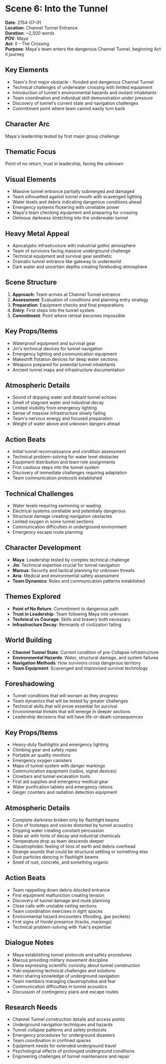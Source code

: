 # Scene 6: Into the Tunnel

**Date**: 2154-07-01  
**Location**: Channel Tunnel Entrance  
**Duration**: ~2,500 words  
**POV**: Maya  
**Act**: II - The Crossing  
**Purpose**: Maya's team enters the dangerous Channel Tunnel, beginning Act II journey  

## Key Elements
- Team's first major obstacle - flooded and dangerous Channel Tunnel
- Technical challenges of underwater crossing with limited equipment
- Introduction of tunnel's environmental hazards and mutant inhabitants
- Team coordination and individual skill demonstration under pressure
- Discovery of tunnel's current state and navigation challenges
- Commitment point where team cannot easily turn back

## Character Arc
Maya's leadership tested by first major group challenge

## Thematic Focus
Point of no return, trust in leadership, facing the unknown

## Visual Elements
- Massive tunnel entrance partially submerged and damaged
- Team silhouetted against tunnel mouth with scavenged lighting
- Water levels and debris indicating dangerous conditions ahead
- Emergency systems flickering with unreliable power
- Maya's team checking equipment and preparing for crossing
- Ominous darkness stretching into the underwater tunnel

## Heavy Metal Appeal
- Apocalyptic infrastructure with industrial gothic atmosphere
- Team of survivors facing massive underground challenge
- Technical equipment and survival gear aesthetic
- Dramatic tunnel entrance like gateway to underworld
- Dark water and uncertain depths creating foreboding atmosphere

## Scene Structure
1. **Approach**: Team arrives at Channel Tunnel entrance
2. **Assessment**: Evaluation of conditions and planning entry strategy
3. **Preparation**: Equipment checks and final preparations
4. **Entry**: First steps into the tunnel system
5. **Commitment**: Point where retreat becomes impossible

## Key Props/Items
- Waterproof equipment and survival gear
- Jin's technical devices for tunnel navigation
- Emergency lighting and communication equipment
- Makeshift flotation devices for deep water sections
- Weapons prepared for potential tunnel inhabitants
- Ancient tunnel maps and infrastructure documentation

## Atmospheric Details
- Sound of dripping water and distant tunnel echoes
- Smell of stagnant water and industrial decay
- Limited visibility from emergency lighting
- Sense of massive infrastructure slowly failing
- Team's nervous energy and focused preparation
- Weight of water above and unknown dangers ahead

## Action Beats
- Initial tunnel reconnaissance and condition assessment
- Technical problem-solving for water level obstacles
- Equipment distribution and team role assignments
- First cautious steps into the tunnel system
- Discovery of immediate challenges requiring adaptation
- Team communication protocols established

## Technical Challenges
- Water levels requiring swimming or wading
- Electrical systems unreliable and potentially dangerous
- Structural damage creating navigation obstacles
- Limited oxygen in some tunnel sections
- Communication difficulties in underground environment
- Emergency escape route planning

## Character Development
- **Maya**: Leadership tested by complex technical challenge
- **Jin**: Technical expertise crucial for tunnel navigation
- **Marcus**: Security and tactical planning for unknown threats
- **Aria**: Medical and environmental safety assessment
- **Team Dynamics**: Roles and communication patterns established

## Themes Explored
- **Point of No Return**: Commitment to dangerous path
- **Trust in Leadership**: Team following Maya into unknown
- **Technical vs Courage**: Skills and bravery both necessary
- **Infrastructure Decay**: Remnants of civilization failing

## World Building
- **Channel Tunnel State**: Current condition of pre-Collapse infrastructure
- **Environmental Hazards**: Water, structural damage, and system failures
- **Navigation Methods**: How survivors cross dangerous territory
- **Team Equipment**: Scavenged and improvised survival technology

## Foreshadowing
- Tunnel conditions that will worsen as they progress
- Team dynamics that will be tested by greater challenges
- Technical skills that will prove essential for survival
- Environmental threats that will emerge in deeper sections
- Leadership decisions that will have life-or-death consequences

## Key Props/Items
- Heavy-duty flashlights and emergency lighting
- Climbing gear and safety ropes
- Portable air quality monitors
- Emergency oxygen canisters
- Maps of tunnel system with danger markings
- Communication equipment (radios, signal devices)
- Crowbars and tunnel excavation tools
- First aid supplies and emergency medical gear
- Water purification tablets and emergency rations
- Geiger counters and radiation detection equipment

## Atmospheric Details
- Complete darkness broken only by flashlight beams
- Echo of footsteps and voices distorted by tunnel acoustics
- Dripping water creating constant percussion
- Stale air with hints of decay and industrial chemicals
- Temperature drop as team descends deeper
- Claustrophobic feeling of tons of earth and debris overhead
- Strange sounds that could be structural settling or something else
- Dust particles dancing in flashlight beams
- Smell of rust, concrete, and something organic

## Action Beats
- Team rappelling down debris-blocked entrance
- First equipment malfunction creating tension
- Discovery of tunnel damage and route planning
- Close calls with unstable ceiling sections
- Team coordination exercises in tight spaces
- Environmental hazard encounters (flooding, gas pockets)
- First signs of Horde presence (tracks, markings)
- Technical problem-solving with Yuki's expertise

## Dialogue Notes
- Maya establishing tunnel protocols and safety procedures
- Marcus providing military movement discipline
- Elena expressing scientific curiosity about tunnel construction
- Yuki explaining technical challenges and solutions
- Henri sharing knowledge of underground navigation
- Team members managing claustrophobia and fear
- Communication difficulties in tunnel acoustics
- Discussion of contingency plans and escape routes

## Research Needs
- Channel Tunnel construction details and access points
- Underground navigation techniques and hazards
- Tunnel collapse patterns and safety protocols
- Emergency procedures for underground disasters
- Team coordination in confined spaces
- Equipment needs for extended underground travel
- Psychological effects of prolonged underground conditions
- Engineering challenges of tunnel maintenance and repair
